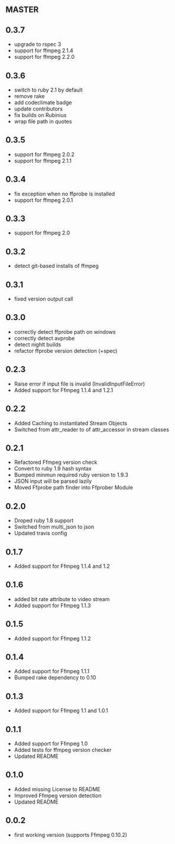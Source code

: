 MASTER
-----------

0.3.7
-----------
- upgrade to rspec 3
- support for ffmpeg 2.1.4
- support for ffmpeg 2.2.0

0.3.6
-----------
- switch to ruby 2.1 by default
- remove rake
- add codeclimate badge
- update contributors
- fix builds on Rubinius
- wrap file path in quotes

0.3.5
-----------
- support for ffmpeg 2.0.2
- support for ffmpeg 2.1.1

0.3.4
-----------
- fix exception when no ffprobe is installed
- support for ffmpeg 2.0.1

0.3.3
-----------
- support for ffmpeg 2.0

0.3.2
-----------
- detect git-based installs of ffmpeg

0.3.1
-----------
- fixed version output call

0.3.0
-----------
- correctly detect ffprobe path on windows
- correctly detect avprobe
- detect nighlt builds
- refactor ffprobe version detection (+spec)

0.2.3
-----------
- Raise error if input file is invalid (InvalidInputFileError)
- Added support for Ffmpeg 1.1.4 and 1.2.1

0.2.2
-----------
- Added Caching to instantiated Stream Objects
- Switched from attr_reader to of attr_accessor in stream classes

0.2.1
-----------
- Refactored Ffmpeg version check
- Convert to ruby 1.9 hash syntax
- Bumped minmun required ruby version to 1.9.3
- JSON input will be parsed lazily
- Moved Ffprobe path finder into Ffprober Module

0.2.0
-----------
- Droped ruby 1.8 support
- Switched from multi_json to json
- Updated travis config

0.1.7
-----------
- Added support for Ffmpeg 1.1.4 and 1.2

0.1.6
-----------
- added bit rate attribute to video stream
- Added support for Ffmpeg 1.1.3

0.1.5
-----------
- Added support for Ffmpeg 1.1.2

0.1.4
-----------
- Added support for Ffmpeg 1.1.1
- Bumped rake dependency to 0.10

0.1.3
-----------
- Added support for Ffmpeg 1.1 and 1.0.1

0.1.1
-----------
- Added support for Ffmpeg 1.0
- Added tests for ffmpeg version checker
- Updated README

0.1.0
-----------
- Added missing License to README
- Improved Ffmpeg version detection
- Updated README

0.0.2
-----------
- first working version (supports Ffmpeg 0.10.2)
